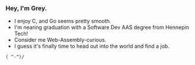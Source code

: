 
### Hey, I'm Grey.

* I enjoy C, and Go seems pretty smooth.
* I'm nearing graduation with a Software Dev AAS degree from Hennepin Tech!
* Consider me Web-Assembly-curious.
* I guess it's finally time to head out into the world and find a job.

`( ^-^)/`

<!--
You've found my secret notes!
` /( >.<)\ `

more-personal bullets
* getting over lyme-disease fallout, and finding my footing in life
* I don't really use social medias.
* I enjoy classic card games and other tabletop games!
* I just genuinely find a lot of joy in coding.
-->
